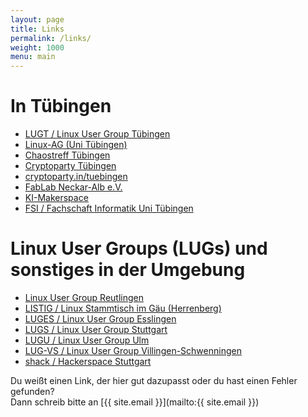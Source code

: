 ```yaml
---
layout: page
title: Links
permalink: /links/
weight: 1000
menu: main
---
```


# In Tübingen

* <a href="https://www.lug-tuebingen.de" target="_blank">LUGT / Linux User Group Tübingen</a>
* <a href="https://www.linux-ag.uni-tuebingen.de/" target="_blank">Linux-AG (Uni Tübingen)</a>
* <a href="https://xn--chaostreff-tbingen-x6b.de/doku.php?id=start" target="_blank">Chaostreff Tübingen</a>
* <a href="https://www.cryptoparty-tuebingen.de" target="_blank">Cryptoparty Tübingen</a>
* <a href="https://www.cryptoparty.in/tuebingen" target="_blank">cryptoparty.in/tuebingen</a>
* <a href="https://www.fablab-neckar-alb.org" target="_blank">FabLab Neckar-Alb e.V.</a>
* <a href="https://ki-maker.space/" target="_blank">KI-Makerspace</a>
* <a href="https://www.fsi.uni-tuebingen.de" target="_blank">FSI / Fachschaft Informatik Uni Tübingen</a>

# Linux User Groups (LUGs) und sonstiges in der Umgebung

* <a href="https://www.lug-reutlingen.de" target="_blank">Linux User Group Reutlingen</a>
* <a href="https://www.listig.org" target="_blank">LISTIG / Linux Stammtisch im Gäu (Herrenberg)</a>
* <a href="https://www.lisas.de" target="_blank">LUGES / Linux User Group Esslingen</a>
* <a href="https://www.lug-s.org" target="_blank">LUGS / Linux User Group Stuttgart</a>
* <a href="http://www.lugulm.de/dokuwiki/doku.php" target="_blank">LUGU / Linux User Group Ulm</a>
* <a href="https://www.lug-vs.org" target="_blank">LUG-VS / Linux User Group Villingen-Schwenningen</a>
* <a href="https://www.shackspace.de" target="_blank">shack / Hackerspace Stuttgart</a>

<!--
Inaktiv:
* <a href="http://www.chaostreff-tuebingen.de" target="_blank">Chaostreff "Chaos-Curry" Tübingen</a>
* <a href="https://groups.google.com/forum/#!forum/chaos-curry-tubingen" target="_blank">Chaostreff "Chaos-Curry" Tübingen (Google group)</a>
* <a href="http://www.linuxmuster.net" target="_blank">linuxmuster.net e.V.</a>
* <a href="https://www.fsi.uni-tuebingen.de/mailman/listinfo/crypto" target="_blank">AK Cryptoparty (auf dem Sand)</a>
Veraltet:
* <a href="https://moodle02.zdv.uni-tuebingen.de/course/view.php?id=995" target="_blank">leider nur mit ZDV-Account erreichbar: Unix AG Uni Tübingen </a>
-->

Du weißt einen Link, der hier gut dazupasst oder du hast einen Fehler gefunden?<br />
Dann schreib bitte an [{{ site.email }}](mailto:{{ site.email }})

<!--
<br/>


### Backlinks

* <a href="http://www.linux-magazin.de/NEWS/Tuebix-Programm-fuer-Linuxtag-in-Tuebingen-steht" target="_blank">Linux Magazin - News: Programm steht</a>
* <a href="http://www.uni-tuebingen.de/aktuelles/veranstaltungskalender/kongresse-und-tagungen.html" target="_blank">Uni Tübingen - Veranstaltungskalender</a>
* <a href="http://www.wsi.uni-tuebingen.de/aktuelles.html" target="_blank">Fachbereich Informatik (Wilhelm-Schickard-Institut) - Aktuelles</a>
* <a href="http://www.linux-magazin.de/NEWS/Tuebix-Linuxtag-in-Tuebingen" target="_blank">Linux Magazin - News: Call for Papers</a>
* <a href="http://www.pro-linux.de/kalender/2/3188/tuebix-linuxtag-in-tuebingen.html" target="_blank">pro-linux.de - Veranstaltungskalender</a>
* <a href="http://www.heise.de/open/veranstaltungskalender/?monat=2015_6" target="_blank">heise.de - Veranstaltungskalender</a>
* <a href="http://foss.events/events/" target="_blank">foss.events</a>
* <a href="http://community.oreilly.de/blog/2015/05/27/die-oreilly-veranstaltungstipps-im-juni-3/" target="_blank">O'Reilly Blog - Veranstaltungstipps</a>
* <a href="http://www.opensourcepress.de/de/veranstaltungen/" target="_blank">Open Source Press - Veranstaltungen</a>
* <a href="http://www.lpice.eu/de/home.html" target="_blank">LPI Central Europe</a>
* <a href="http://www.einstieg-informatik.de/index.php?article_id=161&sid=778&hid=0" target="_blank">Einstieg Informatik</a>
* <a href="http://www.lug-reutlingen.de/de-V.pl/Links" target="_blank">LUG Reutlingen</a>
* <a href="http://www.lugv.at/tuebix-sucht-beitraege" target="_blank">LUG Voralberg</a>
* <a href="http://tuebingen.linux.de/" target="_blank">LUG Tübingen</a>
* https://www.linux-ag.uni-tuebingen.de/links

-->
